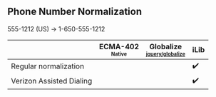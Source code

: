 ## Phone Number Normalization

555-1212 (US) -> 1-650-555-1212


| | ECMA-402<br><sub><sup>Native</sup></sub> | Globalize<br><sub><sup>[jquery/globalize][]</sup></sub> | iLib |
| --- | --- | --- | --- |
| Regular normalization | | | :heavy_check_mark: |
| Verizon Assisted Dialing | | | :heavy_check_mark: |

[jquery/globalize]: https://github.com/jquery/globalize/
